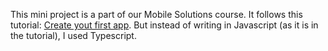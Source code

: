 This mini project is a part of our Mobile Solutions course.
It follows this tutorial:  [Create yout first app](https://docs.expo.dev/tutorial/create-your-first-app/). 
But instead of writing in Javascript (as it is in the tutorial), I used Typescript. 
